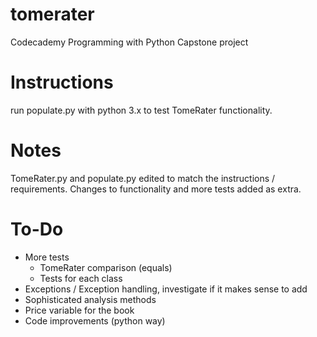 # tomerater
Codecademy Programming with Python Capstone project

# Instructions
run populate.py with python 3.x to test TomeRater functionality. 

# Notes
TomeRater.py and populate.py edited to match the instructions / requirements.
Changes to functionality and more tests added as extra. 

# To-Do
- More tests
  - TomeRater comparison (equals)
  - Tests for each class
- Exceptions / Exception handling, investigate if it makes sense to add 
- Sophisticated analysis methods
- Price variable for the book
- Code improvements (python way)

